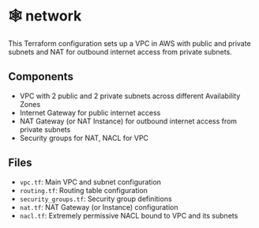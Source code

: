 # 🕸️ network

This Terraform configuration sets up a VPC in AWS with public and private subnets and NAT for outbound internet access from private subnets.

## Components

- VPC with 2 public and 2 private subnets across different Availability Zones
- Internet Gateway for public internet access
- NAT Gateway (or NAT Instance) for outbound internet access from private subnets
- Security groups for NAT, NACL for VPC

## Files

- `vpc.tf`: Main VPC and subnet configuration
- `routing.tf`: Routing table configuration
- `security_groups.tf`: Security group definitions
- `nat.tf`: NAT Gateway (or Instance) configuration
- `nacl.tf`: Extremely permissive NACL bound to VPC and its subnets
